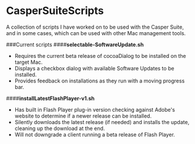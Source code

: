 CasperSuiteScripts
==================

A collection of scripts I have worked on to be used with the Casper Suite, and in some cases, which can be used with other Mac management tools.

###Current scripts
####**selectable-SoftwareUpdate.sh**<br>
- Requires the current beta release of cocoaDialog to be installed on the target Mac.
- Displays a checkbox dialog with available Software Updates to be installed.
- Provides feedback on installations as they run with a moving progress bar.

####**installLatestFlashPlayer-v1.sh**<br>
- Has built in Flash Player plug-in version checking against Adobe's website to determine if a newer release can be installed.
- Silently downloads the latest release (if needed) and installs the update, cleaning up the download at the end.
- Will not downgrade a client running a beta release of Flash Player.
